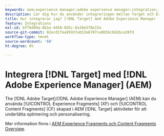 ```yaml
---
keywords: aem;experience manager;adobe experience manager;integration;integration
description: Lär dig hur du använder integreringen mellan Target och Experience Manager.
title: Hur integrerar jag? [!DNL Target] med Adobe Experience Manager (AEM)?
feature: Integrations
exl-id: bff6d9da-8b1e-4458-8d5c-0a34e570e15a
source-git-commit: 02ecd1fea95937ab53e6787ca8b56cb62bca38fd
workflow-type: tm+mt
source-wordcount: '60'
ht-degree: 0%

---
```


# Integrera [!DNL Target] med [!DNL Adobe Experience Manager] (AEM)

The [!DNL Adobe Target]/[!DNL Adobe Experience Manager] (AEM) kan du använda [!UICONTROL Experience Fragments] (XF) och [!UICONTROL Content Fragments] (CF) skapad i AEM [!DNL Target] aktiviteter för att underlätta optimering och personalisering.

Mer information finns i [AEM Experience Fragments och Content Fragments Overview](/help/main/c-integrating-target-with-mac/aem/aem-experience-and-content-fragments.md).
